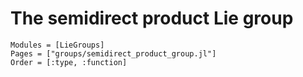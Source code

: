 # The semidirect product Lie group

```@autodocs
Modules = [LieGroups]
Pages = ["groups/semidirect_product_group.jl"]
Order = [:type, :function]
```